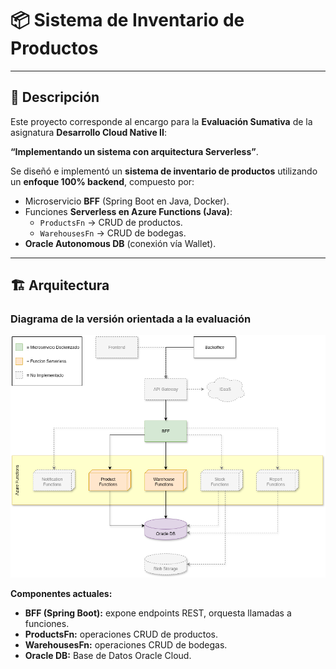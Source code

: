 # 📦 Sistema de Inventario de Productos

---

## 📌 Descripción

Este proyecto corresponde al encargo para la **Evaluación Sumativa** de la asignatura **Desarrollo Cloud Native II**:  

**“Implementando un sistema con arquitectura Serverless”**.

Se diseñó e implementó un **sistema de inventario de productos** utilizando un **enfoque 100% backend**, compuesto por:
- Microservicio **BFF** (Spring Boot en Java, Docker).
- Funciones **Serverless en Azure Functions (Java)**:
  - `ProductsFn` → CRUD de productos.
  - `WarehousesFn` → CRUD de bodegas.
- **Oracle Autonomous DB** (conexión vía Wallet).


---


## 🏗️ Arquitectura

### Diagrama de la versión orientada a la evaluación
![Arquitectura Inventario](docs/arquitectura.png)

**Componentes actuales:**
- **BFF (Spring Boot):** expone endpoints REST, orquesta llamadas a funciones.  
- **ProductsFn:** operaciones CRUD de productos.
- **WarehousesFn:** operaciones CRUD de bodegas.  
- **Oracle DB:** Base de Datos Oracle Cloud.  



